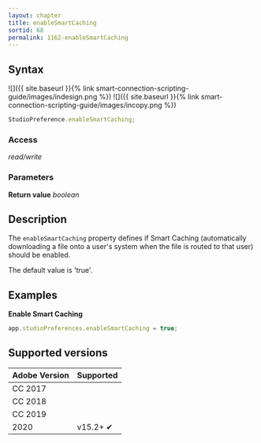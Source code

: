 ```yaml
---
layout: chapter
title: enableSmartCaching
sortid: 68
permalink: 1162-enableSmartCaching
---
```

## Syntax

![]({{ site.baseurl }}{% link smart-connection-scripting-guide/images/indesign.png %}) ![]({{ site.baseurl }}{% link smart-connection-scripting-guide/images/incopy.png %}) 
```javascript
StudioPreference.enableSmartCaching;
```

### Access

*read/write*

### Parameters

**Return value** *boolean*

## Description

The `enableSmartCaching` property defines if Smart Caching (automatically downloading a file onto a user's system when the file is routed to that user) should be enabled.

The default value is 'true'.

## Examples

**Enable Smart Caching**

```javascript
app.studioPreferences.enableSmartCaching = true;
```

## Supported versions

| Adobe Version | Supported |
|---------------|-----------|
| CC 2017       |           |
| CC 2018       |           |
| CC 2019       |           |
| 2020          | v15.2+ ✔  |